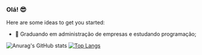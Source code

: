 ### Olá! 😎

 

Here are some ideas to get you started:


- 🌱 Graduando em administração de empresas e estudando programação;
 
 
![Anurag's GitHub stats](https://github-readme-stats.vercel.app/api?username=Pedro-Wong&show_icons=true&theme=merko )
[![Top Langs](https://github-readme-stats.vercel.app/api/top-langs/?username=Pedro-Wong&layout=compact)](https://github.com/anuraghazra/github-readme-stats)

